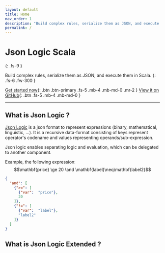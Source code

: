 ```yaml
---
layout: default
title: Home
nav_order: 1
description: "Build complex rules, serialize them as JSON, and execute them in Scala."
permalink: /
---
```


# Json Logic Scala
{: .fs-9 }

Build complex rules, serialize them as JSON, and execute them in Scala.
{: .fs-6 .fw-300 }

[Get started now](#what-is-json-logic){: .btn .btn-primary .fs-5 .mb-4 .mb-md-0 .mr-2 } [View it on GitHub](https://github.com/celadari/json-logic-scala){: .btn .fs-5 .mb-4 .mb-md-0 }

---

## What is Json Logic ?
[Json Logic](https://jsonlogic.com/) is a json format to represent expressions (binary, mathematical, linguistic, ...). It is a recursive data-format consisting of keys represent operator's codename and
values representing operands/sub-expression.

Json logic enables separating logic and evaluation, which can be delegated to another component.

Example, the following expression:
$$\mathbf{price} \ge 20 \and \mathbf{label}\neq\mathbf{label2}$$


```json
{
  "and": [
    {">=": [
      {"var":  "price"},
      20
    ]},
    {"!=": [
      {"var":  "label"},
      "label2"
    ]}
  ]
}
```


## What is Json Logic Extended ?
